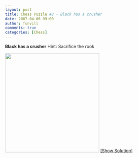 ```yaml
---
layout: post
title: Chess Puzzle #8 - Black has a crusher
date: 2007-04-06 09:00
author: funvill
comments: true
categories: [Chess]
---
```

<strong>Black has a crusher</strong>
Hint: Sacrifice the rook

<a href="http://www.abluestar.com/blog/?p=168">
<img src="http://www.abluestar.com/scripts/chess_image.php?ff=6k1/5p1p/8/1p2Q2K/1Nr4P/P5P1/3n2q1/3R4" height="323" width="305" /></a>

<!--more--><a href="javascript:ReverseContentDisplay('chess_solution')">[Show Solution]</a>
<p id="chess_solution" style="clear: both; padding: 5px; display: none">1. ... Rxh4cd! 2.Kxh4 Nf3ch (gets the queen). if instead 2.gxh4, then ... Qg6 mate</p>
